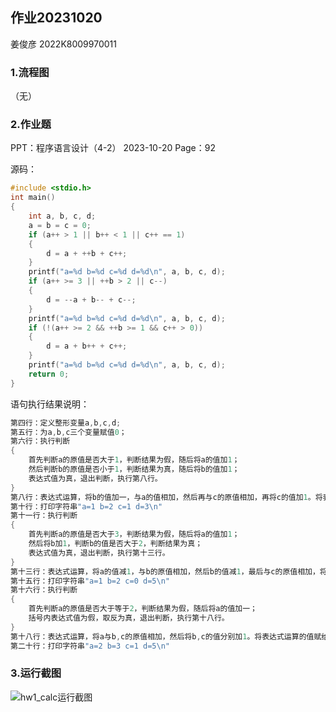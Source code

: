 ## 作业20231020

姜俊彦 2022K8009970011

### 1.流程图

（无）

### 2.作业题

PPT：程序语言设计（4-2） 2023-10-20  Page：92

源码：

```C
#include <stdio.h>
int main()
{
    int a, b, c, d;
    a = b = c = 0;
    if (a++ > 1 || b++ < 1 || c++ == 1)
    {
        d = a + ++b + c++;
    }
    printf("a=%d b=%d c=%d d=%d\n", a, b, c, d);
    if (a++ >= 3 || ++b > 2 || c--)
    {
        d = --a + b-- + c--;
    }
    printf("a=%d b=%d c=%d d=%d\n", a, b, c, d);
    if (!(a++ >= 2 && ++b >= 1 && c++ > 0))
    {
        d = a + b++ + c++;
    }
    printf("a=%d b=%d c=%d d=%d\n", a, b, c, d);
    return 0;
}
```

语句执行结果说明：

```C
第四行：定义整形变量a,b,c,d;
第五行：为a,b,c三个变量赋值0；
第六行：执行判断
{
	首先判断a的原值是否大于1，判断结果为假，随后将a的值加1；
	然后判断b的原值是否小于1，判断结果为真，随后将b的值加1；
	表达式值为真，退出判断，执行第八行。
}
第八行：表达式运算，将b的值加一，与a的值相加，然后再与c的原值相加，再将c的值加1。将表达式的运算结果赋值给d；
第十行：打印字符串"a=1 b=2 c=1 d=3\n"
第十一行：执行判断
{
	首先判断a的原值是否大于3，判断结果为假，随后将a的值加1；
	然后将b加1，判断b的值是否大于2，判断结果为真；
	表达式值为真，退出判断，执行第十三行。
}
第十三行：表达式运算，将a的值减1，与b的原值相加，然后b的值减1，最后与c的原值相加，将c的值减1。将表达式运算的值赋给d。
第十五行：打印字符串"a=1 b=2 c=0 d=5\n"
第十六行：执行判断
{
	首先判断a的原值是否大于等于2，判断结果为假，随后将a的值加一；
	括号内表达式值为假，取反为真，退出判断，执行第十八行。
}
第十八行：表达式运算，将a与b,c的原值相加，然后将b,c的值分别加1。将表达式运算的值赋给d。
第二十行：打印字符串"a=2 b=3 c=1 d=5\n"
```

### 3.运行截图

![hw1_calc运行截图](E:\VSCODE\UbuntuShare\C\Homework\Homework5\hw1_calc运行截图.png)

